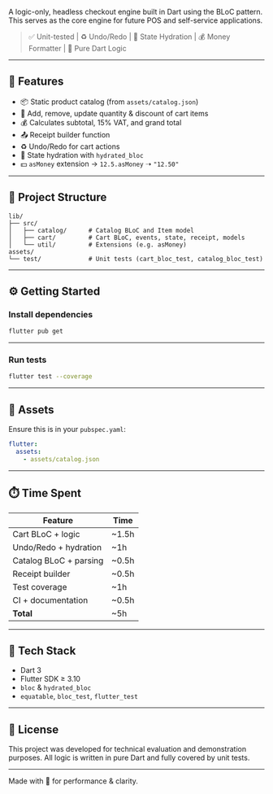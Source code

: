 
A logic-only, headless checkout engine built in Dart using the BLoC pattern. This serves as the core engine for future POS and self-service applications.

> ✅ Unit-tested | ♻️ Undo/Redo | 💾 State Hydration | 💰 Money Formatter | 🧠 Pure Dart Logic

---

## 🚀 Features

- 📦 Static product catalog (from `assets/catalog.json`)
- 🛒 Add, remove, update quantity & discount of cart items
- 💰 Calculates subtotal, 15% VAT, and grand total
- 📤 Receipt builder function
- ♻️ Undo/Redo for cart actions
- 💾 State hydration with `hydrated_bloc`
- 💵 `asMoney` extension → `12.5.asMoney` ➝ `"12.50"`

---

## 📂 Project Structure

```
lib/
├── src/
│   ├── catalog/      # Catalog BLoC and Item model
│   ├── cart/         # Cart BLoC, events, state, receipt, models
│   └── util/         # Extensions (e.g. asMoney)
assets/
└── test/             # Unit tests (cart_bloc_test, catalog_bloc_test)
```

---

## ⚙️ Getting Started

### Install dependencies

```bash
flutter pub get
```

---

### Run tests

```bash
flutter test --coverage
```
---

## 📁 Assets

Ensure this is in your `pubspec.yaml`:

```yaml
flutter:
  assets:
    - assets/catalog.json
```

---

## ⏱️ Time Spent

| Feature                | Time  |
|------------------------|-------|
| Cart BLoC + logic      | ~1.5h |
| Undo/Redo + hydration  | ~1h   |
| Catalog BLoC + parsing | ~0.5h |
| Receipt builder        | ~0.5h |
| Test coverage          | ~1h   |
| CI + documentation     | ~0.5h |
| **Total**              | ~5h   |

---

## 🧠 Tech Stack

- Dart 3
- Flutter SDK ≥ 3.10
- `bloc` & `hydrated_bloc`
- `equatable`, `bloc_test`, `flutter_test`

---

## 📝 License

This project was developed for technical evaluation and demonstration purposes. All logic is written in pure Dart and fully covered by unit tests.

---

Made with 💙 for performance & clarity.
